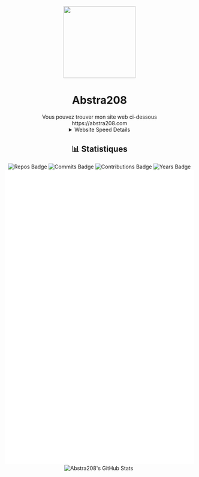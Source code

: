 <div align="center">
    <img src="https://abstra208.com/abstra208_transparent_circle.png" width="192" height="192">
    <h1>Abstra208</h1>
</div>

<div align="center">
    Vous pouvez trouver mon site web ci-dessous
    </br>
    https://abstra208.com
    </br>
    <details close><summary>Website Speed Details</summary><img alt="Abstra208.com website pagespeed" src="./pagespeed.screenshot.svg" alt=""></img></details>
</div>

<div align="center">
    <h2>📊 Statistiques</h2>
    <img src="https://badges.strrl.dev/repos/abstra208" alt="Repos Badge">
    <img src="https://badges.strrl.dev/commits/all/abstra208" alt="Commits Badge">
    <img src="https://badges.strrl.dev/contributions/all/abstra208" alt="Contributions Badge">
    <img src="https://badges.strrl.dev/years/abstra208" alt="Years Badge">
    <br>
    <img src="./github-metrics.svg" alt="Abstra208 Github Metrics">
    <br>
    <img src="https://github-readme-stats.vercel.app/api?username=abstra208&show_icons=true&theme=radical" alt="Abstra208's GitHub Stats" />
    <img src="https://github-readme-activity-graph.vercel.app/graph?username=abstra208&theme=rogue" alt="">
</div>
